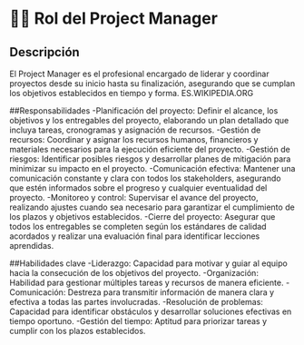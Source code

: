 # 👨‍💼 Rol del Project Manager
## Descripción
El Project Manager es el profesional encargado de liderar y coordinar proyectos desde su inicio hasta su finalización, asegurando que se cumplan los objetivos establecidos en tiempo y forma. 
ES.WIKIPEDIA.ORG

##Responsabilidades
-Planificación del proyecto: Definir el alcance, los objetivos y los entregables del proyecto, elaborando un plan detallado que incluya tareas, cronogramas y asignación de recursos. 
-Gestión de recursos: Coordinar y asignar los recursos humanos, financieros y materiales necesarios para la ejecución eficiente del proyecto. 
-Gestión de riesgos: Identificar posibles riesgos y desarrollar planes de mitigación para minimizar su impacto en el proyecto. 
-Comunicación efectiva: Mantener una comunicación constante y clara con todos los stakeholders, asegurando que estén informados sobre el progreso y cualquier eventualidad del proyecto. 
-Monitoreo y control: Supervisar el avance del proyecto, realizando ajustes cuando sea necesario para garantizar el cumplimiento de los plazos y objetivos establecidos. 
-Cierre del proyecto: Asegurar que todos los entregables se completen según los estándares de calidad acordados y realizar una evaluación final para identificar lecciones aprendidas. 

##Habilidades clave
-Liderazgo: Capacidad para motivar y guiar al equipo hacia la consecución de los objetivos del proyecto. 
-Organización: Habilidad para gestionar múltiples tareas y recursos de manera eficiente. 
-Comunicación: Destreza para transmitir información de manera clara y efectiva a todas las partes involucradas. 
-Resolución de problemas: Capacidad para identificar obstáculos y desarrollar soluciones efectivas en tiempo oportuno. 
-Gestión del tiempo: Aptitud para priorizar tareas y cumplir con los plazos establecidos.
